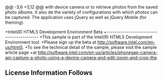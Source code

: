 @@ -3,6 +3,12 @@ with device camera or to retrieve photos from the saved photo albums. It also de
 the variety of configurations with which photos can be captured.
 The application uses jQuery as well as jQuery Mobile (for theming).
 
+Intel(R) HTML5 Development Environment Beta
+-------------------------------------------
+This sample is part of the Intel(R) HTML5 Development Environment tool. 
+Please sign up the beta at http://software.intel.com/en-us/html5.
+To see the technical detail of the sample, please visit the sample article page 
+at http://software.intel.com/en-us/articles/phonegap-camera-api-capture-a-photo-using-a-device-camera-and-edit-zoom-and-crop-the. 
 
 License Information Follows
 ---------------------------
